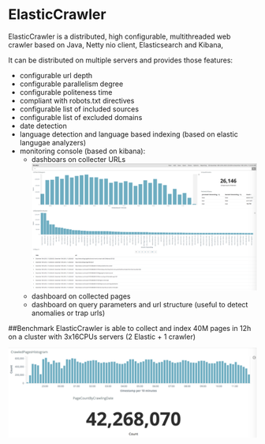 # ElasticCrawler
ElasticCrawler is a distributed, high configurable, multithreaded web crawler based on Java, Netty nio client, Elasticsearch and Kibana, 

It can be distributed on multiple servers and provides those features:
- configurable url depth
- configurable parallelism degree
- configurable politeness time
- compliant with robots.txt directives
- configurable list of included sources
- configurable list of excluded domains
- date detection
- language detection and language based indexing (based on elastic langugae analyzers)
- monitoring console (based on kibana):
  - dashboars on collecter URLs
  ![Crawler](Crawler-url.png  "Indexed URLs")
  - dashboard on collected pages
  - dashboard on query parameters and url structure (useful to detect anomalies or trap urls)

##Benchmark
ElasticCrawler is able to collect and index 40M pages in 12h on a cluster with 3x16CPUs servers (2 Elastic + 1 crawler)

![Crawler](Crawler.png  "Indexed pages")
